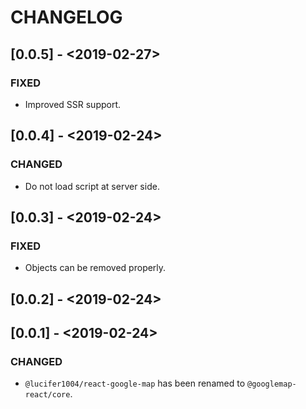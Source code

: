 # CHANGELOG

## [0.0.5] - <2019-02-27>

### FIXED

- Improved SSR support.

## [0.0.4] - <2019-02-24>

### CHANGED

- Do not load script at server side.

## [0.0.3] - <2019-02-24>

### FIXED

- Objects can be removed properly.

## [0.0.2] - <2019-02-24>

## [0.0.1] - <2019-02-24>

### CHANGED

- `@lucifer1004/react-google-map` has been renamed to `@googlemap-react/core`.
